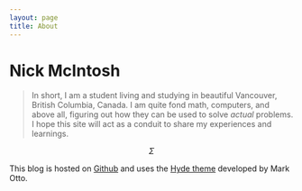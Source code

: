 ```yaml
---
layout: page
title: About
---
```

# Nick McIntosh #

> In short, I am a student living and studying in beautiful Vancouver, British Columbia, Canada. I am quite fond math, computers, 	and above all, figuring out how they can be used to solve *actual* problems. I hope this site will act as a conduit to share my experiences and learnings.

$$\Sigma$$

This blog is hosted on [Github](https://github.com/) and uses the [Hyde theme](http://hyde.getpoole.com/) developed by Mark Otto.